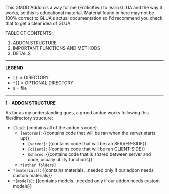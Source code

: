 This GMOD Addon is a way for me (EroticKiwi) to learn GLUA and the way it works, so this is educational material. 
Material found in here may not be 100% correct to GLUA's actual documentation so I'd recommend you check that to get a clear idea of GLUA.

TABLE OF CONTENTS:

1) ADDON STRUCTURE
2) IMPORTANT FUNCTIONS AND METHODS
3) DETAILS

---

**LEGEND**
* `[]`: = DIRECTORY
* `*[]` = OPTIONAL DIRECTORY
* `$` = file

---

**1 - ADDON STRUCTURE**

As far as my understanding goes, a gmod addon works following this file/directory structure:

* `[lua]`: {contains all of the addon's code}
    * `[autorun]`: {{contains code that will be ran when the server starts up}}
        * `[server]`: {{contains code that will be ran SERVER-SIDE}}
        * `[client]`: {{contains code that will be ran CLIENT-SIDE}}
        * `$shared`: {{contains code that is shared between server and code, usually utility functions}}
    * `*[other folders]`
* `*[materials]`: {{contains materials...needed only if our addon needs custom materials}}
* `*[models]`: {{contains models...needed only if our addon needs custom models}}
